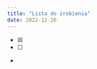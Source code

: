 ```yaml
---
title: "Lista do zrobienia"
date: 2022-12-26
---
```


- [x] 
- [  ] 
- 



<style>
input:disabled:checked{
filter: invert(55%) sepia(75%) saturate(2122%) hue-rotate(80deg) brightness(115%) contrast(126%);
}
</style>


